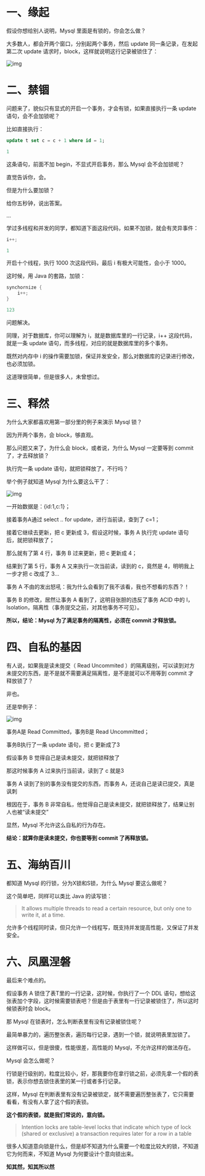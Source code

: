 # 一、缘起

假设你想给别人说明，Mysql 里面是有锁的，你会怎么做？

大多数人，都会开两个窗口，分别起两个事务，然后 update 同一条记录，在发起第二次 update 请求时，block，这样就说明这行记录被锁住了：

![img](https://tech.youzan.com/content/images/2019/04/sql-1.png)

# 二、禁锢

问题来了，貌似只有显式的开启一个事务，才会有锁，如果直接执行一条 update 语句，会不会加锁呢？

比如直接执行：

```sql
update t set c = c + 1 where id = 1;  

1
```

这条语句，前面不加 begin，不显式开启事务，那么 Mysql 会不会加锁呢？

直觉告诉你，会。

但是为什么要加锁？

给你五秒钟，说出答案。

...

学过多线程和并发的同学，都知道下面这段代码，如果不加锁，就会有灵异事件：

```java
i++;  

1
```

开启十个线程，执行 1000 次这段代码，最后 i 有极大可能性，会小于 1000。

这时候，用 Java 的套路，加锁：

```java
synchornize {  
    i++;
}

123
```

问题解决。

同理，对于数据库，你可以理解为 i，就是数据库里的一行记录，i++ 这段代码，就是一条 update 语句，而多线程，对应的就是数据库里的多个事务。

既然对内存中 i 的操作需要加锁，保证并发安全，那么对数据库的记录进行修改，也必须加锁。

这道理很简单，但是很多人，未曾想过。

# 三、释然

为什么大家都喜欢用第一部分里的例子来演示 Mysql 锁？

因为开两个事务，会 block，够直观。

那么问题又来了，为什么会 block，或者说，为什么 Mysql 一定要等到 commit 了，才去释放锁？

执行完一条 update 语句，就把锁释放了，不行吗？

举个例子就知道 Mysql 为什么要这么干了：

![img](https://tech.youzan.com/content/images/2019/04/sql-2.png)

一开始数据是：{id:1,c:1}；

接着事务A通过 select .. for update，进行当前读，查到了 c=1；

接着它继续去更新，把 c 更新成 3，假设这时候，事务 A 执行完 update 语句后，就把锁释放了；

那么就有了第 4 行，事务 B 过来更新，把 c 更新成 4；

结果到了第 5 行，事务 A 又来执行一次当前读，读到的 c，竟然是 4，明明我上一步才把 c 改成了 3...

事务 A 不由的发出怒吼：我为什么会看到了我不该看，我也不想看的东西？！

事务 B 的修改，居然让事务 A 看到了，这明目张胆的违反了事务 ACID 中的 I，Isolation，隔离性（事务提交之前，对其他事务不可见）。

**所以，结论：Mysql 为了满足事务的隔离性，必须在 commit 才释放锁。**

# 四、自私的基因

有人说，如果我是读未提交（ Read Uncommited ）的隔离级别，可以读到对方未提交的东西，是不是就不需要满足隔离性，是不是就可以不用等到 commit 才释放锁了？

非也。

还是举例子：

![img](https://tech.youzan.com/content/images/2019/04/sql-3.png)

事务A是 Read Committed，事务B是 Read Uncommitted；

事务B执行了一条 update 语句，把 c 更新成了3

假设事务 B 觉得自己是读未提交，就把锁释放了

那这时候事务 A 过来执行当前读，读到了 c 就是3

事务 A 读到了别的事务没有提交的东西，而事务 A，还说自己是读已提交，真是讽刺

根因在于，事务 B 非常自私，他觉得自己是读未提交，就把锁释放了，结果让别人也被“读未提交”

显然，Mysql 不允许这么自私的行为存在。

**结论：就算你是读未提交，你也要等到 commit 了再释放锁。**

# 五、海纳百川

都知道 Mysql 的行锁，分为X锁和S锁，为什么 Mysql 要这么做呢？

这个简单吧，同样可以类比 Java 的读写锁：

> It allows multiple threads to read a certain resource, but only one to write it, at a time.

允许多个线程同时读，但只允许一个线程写，既支持并发提高性能，又保证了并发安全。

# 六、凤凰涅磐

最后来个难点的。

假设事务 A 锁住了表T里的一行记录，这时候，你执行了一个 DDL 语句，想给这张表加个字段，这时候需要锁表吧？但是由于表里有一行记录被锁住了，所以这时候锁表时会 block。

那 Mysql 在锁表时，怎么判断表里有没有记录被锁住呢？

最简单暴力的，遍历整张表，遍历每行记录，遇到一个锁，就说明表里加锁了。

这样做可以，但是很傻，性能很差，高性能的 Mysql，不允许这样的做法存在。

Mysql 会怎么做呢？

行锁是行级别的，粒度比较小，好，那我要你在拿行锁之前，必须先拿一个假的表锁，表示你想去锁住表里的某一行或者多行记录。

这样，Mysql 在判断表里有没有记录被锁定，就不需要遍历整张表了，它只需要看看，有没有人拿了这个假的表锁。

**这个假的表锁，就是我们常说的，意向锁。**

> Intention locks are table-level locks that indicate which type of lock (shared or exclusive) a transaction requires later for a row in a table

很多人知道意向锁是什么，但是却不知道为什么需要一个粒度比较大的锁，不知道它为何而来，不知道 Mysql 为何要设计个意向锁出来。

**知其然，知其所以然**